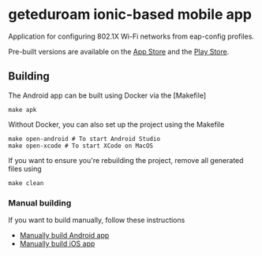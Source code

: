 # geteduroam ionic-based mobile app

Application for configuring 802.1X Wi-Fi networks from eap-config profiles.

Pre-built versions are available on the [App Store](https://apps.apple.com/no/app/geteduroam/id1504076137)
and the [Play Store](https://play.google.com/store/apps/details?id=app.eduroam.geteduroam).


## Building

The Android app can be built using Docker via the [Makefile]

	make apk

Without Docker, you can also set up the project using the Makefile

	make open-android # To start Android Studio
	make open-xcode # To start XCode on MacOS

If you want to ensure you're rebuilding the project,
remove all generated files using

	make clean


### Manual building

If you want to build manually, follow these instructions

* [Manually build Android app](DEV_ANDROID.md)
* [Manually build iOS app](DEV_IOS.md)
